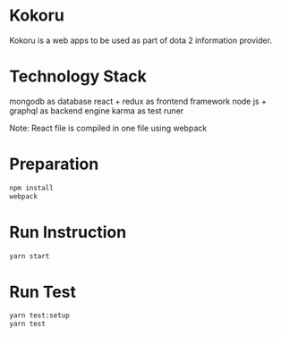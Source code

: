 # Kokoru

Kokoru is a web apps to be used as part of dota 2 information provider.

# Technology Stack

mongodb as database
react + redux as frontend framework
node js + graphql as backend engine
karma as test runer

Note: React file is compiled in one file using webpack

# Preparation

```bash
npm install
webpack
```

# Run Instruction

```bash
yarn start
```

# Run Test

```bash
yarn test:setup
yarn test
```
